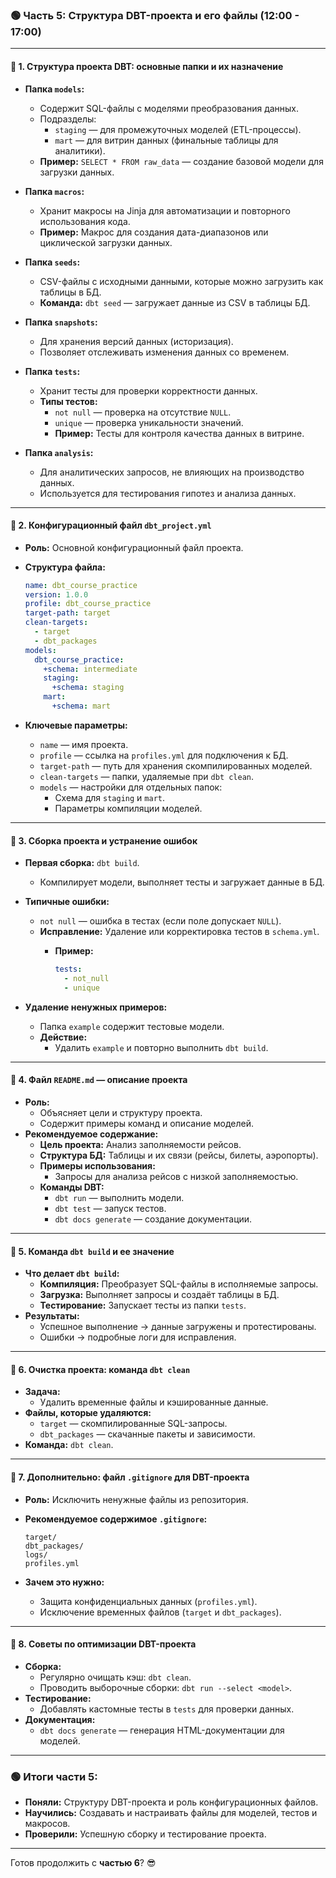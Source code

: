 ### 🟢 **Часть 5: Структура DBT-проекта и его файлы (12:00 - 17:00)**

---

#### 🔹 **1. Структура проекта DBT: основные папки и их назначение**

- **Папка `models`:**
    
    - Содержит SQL-файлы с моделями преобразования данных.
    - Подразделы:
        - `staging` — для промежуточных моделей (ETL-процессы).
        - `mart` — для витрин данных (финальные таблицы для аналитики).
    - **Пример:** `SELECT * FROM raw_data` — создание базовой модели для загрузки данных.
- **Папка `macros`:**
    
    - Хранит макросы на Jinja для автоматизации и повторного использования кода.
    - **Пример:** Макрос для создания дата-диапазонов или циклической загрузки данных.
- **Папка `seeds`:**
    
    - CSV-файлы с исходными данными, которые можно загрузить как таблицы в БД.
    - **Команда:** `dbt seed` — загружает данные из CSV в таблицы БД.
- **Папка `snapshots`:**
    
    - Для хранения версий данных (историзация).
    - Позволяет отслеживать изменения данных со временем.
- **Папка `tests`:**
    
    - Хранит тесты для проверки корректности данных.
    - **Типы тестов:**
        - `not null` — проверка на отсутствие `NULL`.
        - `unique` — проверка уникальности значений.
        - **Пример:** Тесты для контроля качества данных в витрине.
- **Папка `analysis`:**
    
    - Для аналитических запросов, не влияющих на производство данных.
    - Используется для тестирования гипотез и анализа данных.

---

#### 🔹 **2. Конфигурационный файл `dbt_project.yml`**

- **Роль:** Основной конфигурационный файл проекта.
- **Структура файла:**
    
    ```yaml
    name: dbt_course_practice
    version: 1.0.0
    profile: dbt_course_practice
    target-path: target
    clean-targets:
      - target
      - dbt_packages
    models:
      dbt_course_practice:
        +schema: intermediate
        staging:
          +schema: staging
        mart:
          +schema: mart
    ```
    
- **Ключевые параметры:**
    - `name` — имя проекта.
    - `profile` — ссылка на `profiles.yml` для подключения к БД.
    - `target-path` — путь для хранения скомпилированных моделей.
    - `clean-targets` — папки, удаляемые при `dbt clean`.
    - `models` — настройки для отдельных папок:
        - Схема для `staging` и `mart`.
        - Параметры компиляции моделей.

---

#### 🔹 **3. Сборка проекта и устранение ошибок**

- **Первая сборка:** `dbt build`.
    
    - Компилирует модели, выполняет тесты и загружает данные в БД.
- **Типичные ошибки:**
    
    - `not null` — ошибка в тестах (если поле допускает `NULL`).
    - **Исправление:** Удаление или корректировка тестов в `schema.yml`.
        - **Пример:**
            
            ```yaml
            tests:
              - not_null
              - unique
            ```
            
- **Удаление ненужных примеров:**
    
    - Папка `example` содержит тестовые модели.
    - **Действие:**
        - Удалить `example` и повторно выполнить `dbt build`.

---

#### 🔹 **4. Файл `README.md` — описание проекта**

- **Роль:**
    - Объясняет цели и структуру проекта.
    - Содержит примеры команд и описание моделей.
- **Рекомендуемое содержание:**
    - **Цель проекта:** Анализ заполняемости рейсов.
    - **Структура БД:** Таблицы и их связи (рейсы, билеты, аэропорты).
    - **Примеры использования:**
        - Запросы для анализа рейсов с низкой заполняемостью.
    - **Команды DBT:**
        - `dbt run` — выполнить модели.
        - `dbt test` — запуск тестов.
        - `dbt docs generate` — создание документации.

---

#### 🔹 **5. Команда `dbt build` и ее значение**

- **Что делает `dbt build`:**
    - **Компиляция:** Преобразует SQL-файлы в исполняемые запросы.
    - **Загрузка:** Выполняет запросы и создаёт таблицы в БД.
    - **Тестирование:** Запускает тесты из папки `tests`.
- **Результаты:**
    - Успешное выполнение → данные загружены и протестированы.
    - Ошибки → подробные логи для исправления.

---

#### 🔹 **6. Очистка проекта: команда `dbt clean`**

- **Задача:**
    - Удалить временные файлы и кэшированные данные.
- **Файлы, которые удаляются:**
    - `target` — скомпилированные SQL-запросы.
    - `dbt_packages` — скачанные пакеты и зависимости.
- **Команда:** `dbt clean`.

---

#### 🔹 **7. Дополнительно: файл `.gitignore` для DBT-проекта**

- **Роль:** Исключить ненужные файлы из репозитория.
- **Рекомендуемое содержимое `.gitignore`:**
    
    ```
    target/
    dbt_packages/
    logs/
    profiles.yml
    ```
    
- **Зачем это нужно:**
    - Защита конфиденциальных данных (`profiles.yml`).
    - Исключение временных файлов (`target` и `dbt_packages`).

---

#### 🔹 **8. Советы по оптимизации DBT-проекта**

- **Сборка:**
    - Регулярно очищать кэш: `dbt clean`.
    - Проводить выборочные сборки: `dbt run --select <model>`.
- **Тестирование:**
    - Добавлять кастомные тесты в `tests` для проверки данных.
- **Документация:**
    - `dbt docs generate` — генерация HTML-документации для моделей.

---

### 🟢 **Итоги части 5:**

- **Поняли:** Структуру DBT-проекта и роль конфигурационных файлов.
- **Научились:** Создавать и настраивать файлы для моделей, тестов и макросов.
- **Проверили:** Успешную сборку и тестирование проекта.

---

Готов продолжить с **частью 6**? 😎